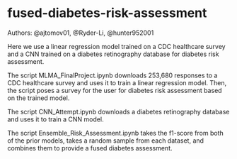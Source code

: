 # fused-diabetes-risk-assessment

Authors: @ajtomov01, @Ryder-Li, @hunter952001

Here we use a linear regression model trained on a CDC healthcare survey and a CNN trained on a diabetes retinography database for diabetes risk assessment. 

The script MLMA_FinalProject.ipynb downloads 253,680 responses to a CDC healthcare survey and uses it to train a linear regression model. Then, the script poses a survey for the user for diabetes risk assessment based on the trained model.

The script CNN_Attempt.ipynb downloads a diabetes retinography database and uses it to train a CNN model. 

The script Ensemble_Risk_Assessment.ipynb takes the f1-score from both of the prior models, takes a random sample from each dataset, and combines them to provide a fused diabetes assessment.

